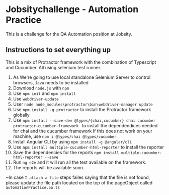 # Jobsitychallenge - Automation Practice
This is a challenge for the QA Automation position at Jobsity.

## Instructions to set everything up
This is a mix of Protractor framework with the combination of Typescript and Cucumber. All using selenium test runner.
1. As We're going to use local standalone Selenium Server to control browsers, `Java` needs to be installed
2. Download `node.js` with `npm `
3. Use `npm init` and `npm install`
4. Use `webdriver-update`
5. User `node node_modules\protractor\bin\webdriver-manager update`
6. Use `npm install -g protractor` to install the Protractor framework globally
7. Use `npm install --save-dev @types/{chai,cucumber} chai cucumber protractor-cucumber-framework ` to install the dependendices needed for chai and the cucumber framework
    If this does not work on your machine, use `npm i @types/chai @types/cucumber`
8. Install Angular CLI by using `npm install -g @angular/cli`
9. Use `npm install multiple-cucumber-html-reporter` to install the reporter
10. Save the dependencies for the reports `npm install multiple-cucumber-html-reporter --save`
11. Run `ng e2e` and it will run all the test available on the framework.
12. The reports will be available soon.

~In case `I attach a file` steps failes saying that the file is not found, please update the file path located on the top of the pageObject called `automationPractice.po.ts`